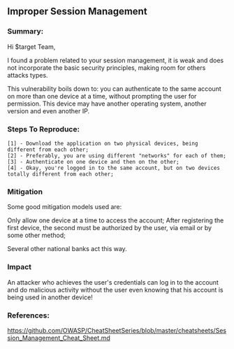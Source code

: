 ## Improper Session Management

### Summary:

Hi $target Team,

I found a problem related to your session management, it is weak and does not incorporate the basic security principles, making room for others attacks types.

This vulnerability boils down to: you can authenticate to the same account on more than one device at a time, without prompting the user for permission. This device may have another operating system, another version and even another IP.

### Steps To Reproduce:

    [1] - Download the application on two physical devices, being different from each other;
    [2] - Preferably, you are using different "networks" for each of them;
    [3] - Authenticate on one device and then on the other;
    [4] - Okay, you're logged in to the same account, but on two devices totally different from each other;

### Mitigation

Some good mitigation models used are:

Only allow one device at a time to access the account;
After registering the first device, the second must be authorized by the user, via email or by some other method;

Several other national banks act this way.

### Impact

An attacker who achieves the user's credentials can log in to the account and do malicious activity without the user even knowing that his account is being used in another device!

### References:

https://github.com/OWASP/CheatSheetSeries/blob/master/cheatsheets/Session_Management_Cheat_Sheet.md